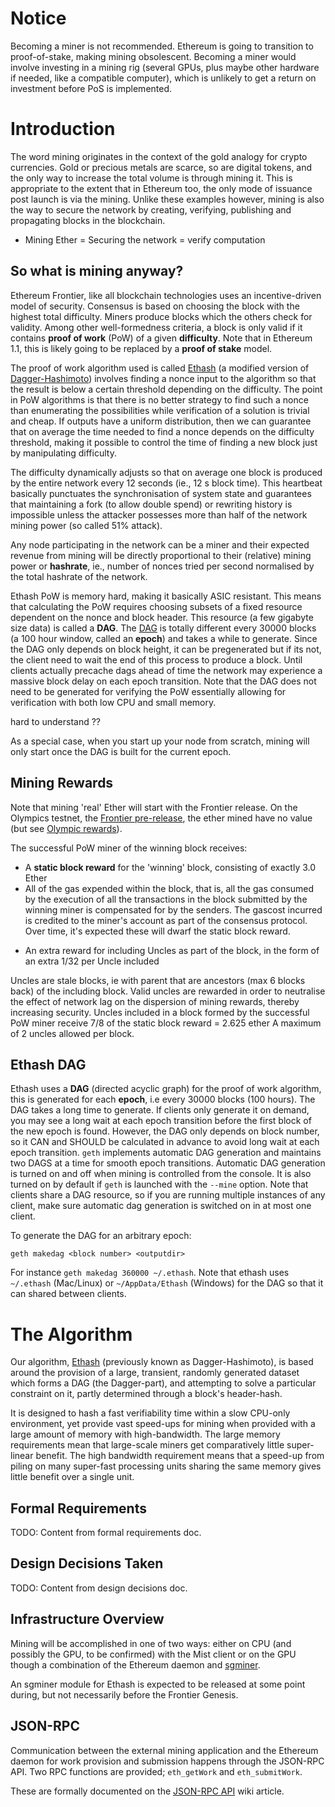 # Notice

Becoming a miner is not recommended. Ethereum is going to transition to proof-of-stake, making mining obsolescent. Becoming a miner would involve investing in a mining rig (several GPUs, plus maybe other hardware if needed, like a compatible computer), which is unlikely to get a return on investment before PoS is implemented.

# Introduction

The word mining originates in the context of the gold analogy for crypto currencies. Gold or precious metals are scarce, so are digital tokens, and the only way to increase the total volume is through mining it. This is appropriate to the extent that in Ethereum too, the only mode of issuance post launch is via the mining. Unlike these examples however, mining is also the way to secure the network by creating, verifying, publishing and propagating blocks in the blockchain.

* Mining Ether = Securing the network = verify computation 

## So what is mining anyway?

Ethereum Frontier, like all blockchain technologies uses an incentive-driven model of security. Consensus is based on choosing the block with the highest total difficulty. 
Miners produce blocks which the others check for validity. Among other well-formedness criteria, a block is only valid if it contains **proof of work** (PoW) of a given **difficulty**. 
Note that in Ethereum 1.1, this is likely going to be replaced by a **proof of stake** model.

The proof of work algorithm used is called [Ethash](https://github.com/ethereum/wiki/wiki/Ethash) (a modified version of [Dagger-Hashimoto](https://github.com/ethereum/wiki/wiki/Dagger-Hashimoto)) involves finding a nonce input to the algorithm so that the result is below a certain threshold depending on the difficulty. The point in PoW algorithms is that there is no better strategy to find such a nonce than enumerating the possibilities while verification of a solution is trivial and cheap. If outputs have a uniform distribution, then we can guarantee that on average the time needed to find a nonce depends on the difficulty threshold, making it possible to control the time of finding a new block just by manipulating difficulty.

The difficulty dynamically adjusts so that on average one block is produced by the entire network every 12 seconds (ie., 12 s block time). This heartbeat basically punctuates the synchronisation of system state and guarantees that maintaining a fork (to allow double spend) or rewriting history is impossible unless the attacker possesses more than half of the network mining power (so called 51% attack).

Any node participating in the network can be a miner and their expected revenue from mining will be directly proportional to their (relative) mining power or **hashrate**, ie., number of nonces tried per second normalised by the total hashrate of the network.

Ethash PoW is memory hard, making it basically ASIC resistant. This means that calculating the PoW requires choosing subsets of a fixed resource dependent on the nonce and block header. This resource (a few gigabyte size data) is called a **DAG**. The [DAG](https://github.com/ethereum/wiki/wiki/Ethash-DAG) is totally different every 30000 blocks (a 100 hour window, called an **epoch**) and takes a while to generate. Since the DAG only depends on block height, it can be pregenerated but if its not, the client need to wait the end of this process to produce a block. Until clients actually precache dags ahead of time the network may experience a massive block delay on each epoch transition. Note that the DAG does not need to be generated for verifying the PoW essentially allowing for verification with both low CPU and small memory.

hard to understand ??

As a special case, when you start up your node from scratch, mining will only start once the DAG is built for the current epoch. 


## Mining Rewards

Note that mining 'real' Ether will start with the Frontier release. On the Olympics testnet, the [Frontier pre-release](http://ethereum.gitbooks.io/frontier-guide/), the ether mined have no value (but see [Olympic rewards](https://blog.ethereum.org/2015/05/09/olympic-frontier-pre-release/)). 

The successful PoW miner of the winning block receives:
* A **static block reward** for the 'winning' block, consisting of exactly 3.0 Ether
* All of the gas expended within the block, that is, all the gas consumed by the execution of all the transactions in the block submitted by the winning miner is compensated for by the senders. The gascost incurred is  credited to the miner's account as part of the consensus protocol. Over time, it's expected these will dwarf the static block reward.
- An extra reward for including Uncles as part of the block, in the form of an extra 1/32 per Uncle included  

Uncles are stale blocks, ie with parent that are ancestors (max 6 blocks back) of the including block.
Valid uncles are rewarded in order to neutralise the effect of network lag on the dispersion of mining rewards, thereby increasing security. 
Uncles included in a block formed by the successful PoW miner receive 7/8 of the static block reward = 2.625 ether
A maximum of 2 uncles allowed per block.

## Ethash DAG

Ethash uses a **DAG** (directed acyclic graph) for the proof of work algorithm, this is generated for each **epoch**, i.e every 30000 blocks (100 hours). The DAG takes a long time to generate. If clients only generate it on demand, you may see a long wait at each epoch transition before the first block of the new epoch is found. However, the DAG only depends on block number, so it CAN and SHOULD be calculated in advance to avoid long wait at each epoch transition. `geth` implements automatic DAG generation and maintains two DAGS at a time for smooth epoch transitions. Automatic DAG generation is turned on and off when mining is controlled from the console. It is also turned on by default if `geth` is launched with the `--mine` option. Note that clients share a DAG resource, so if you are running multiple instances of any client, make sure automatic dag generation is switched on in at most one client. 

To generate the DAG for an arbitrary epoch:

```
geth makedag <block number> <outputdir>
```

For instance `geth makedag 360000 ~/.ethash`. Note that ethash uses `~/.ethash` (Mac/Linux) or `~/AppData/Ethash`  (Windows) for the DAG so that it can shared between clients. 


# The Algorithm

Our algorithm, [Ethash](https://github.com/ethereum/wiki/wiki/Ethash) (previously known as Dagger-Hashimoto), is based around the provision of a large, transient, randomly generated dataset which forms a DAG (the Dagger-part), and attempting to solve a particular constraint on it, partly determined through a block's header-hash.

It is designed to hash a fast verifiability time within a slow CPU-only environment, yet provide vast speed-ups for mining when provided with a large amount of memory with high-bandwidth. The large memory requirements mean that large-scale miners get comparatively little super-linear benefit. The high bandwidth requirement means that a speed-up from piling on many super-fast processing units sharing the same memory gives little benefit over a single unit.

## Formal Requirements

TODO: Content from formal requirements doc.

## Design Decisions Taken

TODO: Content from design decisions doc.

## Infrastructure Overview

Mining will be accomplished in one of two ways: either on CPU (and possibly the GPU, to be confirmed) with the Mist client or on the GPU though a combination of the Ethereum daemon and [sgminer](https://github.com/sgminer-dev/sgminer).

An sgminer module for Ethash is expected to be released at some point during, but not necessarily before the Frontier Genesis.

## JSON-RPC

Communication between the external mining application and the Ethereum daemon for work provision and submission happens through the JSON-RPC API. Two RPC functions are provided; `eth_getWork` and `eth_submitWork`.

These are formally documented on the [JSON-RPC API](https://github.com/ethereum/wiki/wiki/JSON-RPC) wiki article.